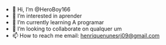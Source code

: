 - 👋 Hi, I’m @HeroBoy166
- 👀 I’m interested in aprender 
- 🌱 I’m currently learning  A programar
- 💞️ I’m looking to collaborate on qualquer um 
- 📫 How to reach me email: henriquenunesrj09@gmail.com

<!---
HeroBoy166/HeroBoy166 is a ✨ special ✨ repository because its `README.md` (this file) appears on your GitHub profile.
You can click the Preview link to take a look at your changes.
--->

